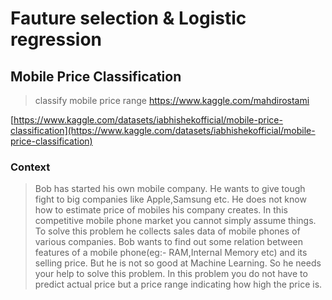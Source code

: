 # Fauture selection & Logistic regression
## Mobile Price Classification
> classify mobile price range
<a href='https://www.kaggle.com/mahdirostami'>https://www.kaggle.com/mahdirostami</a>

[https://www.kaggle.com/datasets/iabhishekofficial/mobile-price-classification](https://www.kaggle.com/datasets/iabhishekofficial/mobile-price-classification)
### Context

> Bob has started his own mobile company. He wants to give tough fight to big companies like Apple,Samsung etc.
He does not know how to estimate price of mobiles his company creates. In this competitive mobile phone market you cannot simply assume things. To solve this problem he collects sales data of mobile phones of various companies.
Bob wants to find out some relation between features of a mobile phone(eg:- RAM,Internal Memory etc) and its selling price. But he is not so good at Machine Learning. So he needs your help to solve this problem.
In this problem you do not have to predict actual price but a price range indicating how high the price is.

